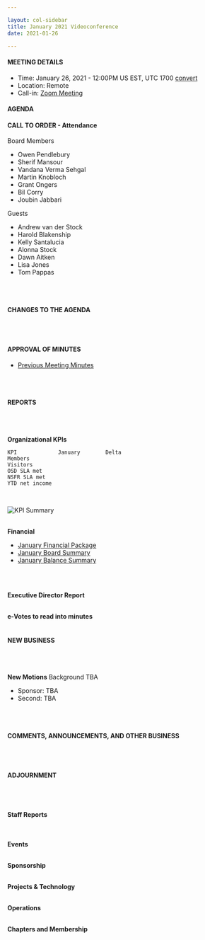 ```yaml
---

layout: col-sidebar
title: January 2021 Videoconference
date: 2021-01-26

---
```


#### MEETING DETAILS

- Time: January 26, 2021 - 12:00PM US EST, UTC 1700 [convert](https://www.timeanddate.com/worldclock/meetingdetails.html?year=2020&month=11&day=24&hour=17&min=0&sec=0&p1=16&p2=919&p3=78&p4=136&p5=137&p6=176&p7=179)
- Location: Remote
- Call-in: [Zoom Meeting](https://zoom.us/j/675935446)

#### AGENDA

#### CALL TO ORDER - Attendance

Board Members
- Owen Pendlebury
- Sherif Mansour
- Vandana Verma Sehgal
- Martin Knobloch
- Grant Ongers
- Bil Corry
- Joubin Jabbari

Guests
- Andrew van der Stock
- Harold Blakenship
- Kelly Santalucia
- Alonna Stock
- Dawn Aitken
- Lisa Jones
- Tom Pappas
<br>
<br>

#### CHANGES TO THE AGENDA
<br>
<br>

#### APPROVAL OF MINUTES

- [Previous Meeting Minutes](/www-board/minutes/202012)
<br>
<br>

#### REPORTS
<br>
<br>

**Organizational KPIs**

```
KPI	            January        Delta
Members         
Visitors        
OSD SLA met     
NSFR SLA met    
YTD net income  
```
<br>

![KPI Summary](/www-board/attachments/202011-board-kpi-summary.png)
<br>
<br>

**Financial**

- [January Financial Package](/www-board/attachments/YYYYMM-board-summary.pdf)
- [January Board Summary](/www-board/attachments/YYYYMM-board-summary.pdf)
- [January Balance Summary](/www-board/attachments/YYYYMM-balance-summary.pdf)
<br>
<br>

**Executive Director Report**
<br>
<br>

**e-Votes to read into minutes**
<br>
<br>

#### NEW BUSINESS
<br>
<br>

**New Motions**
Background TBA
<br>
- Sponsor: TBA
- Second: TBA
<br>
<br>

#### COMMENTS, ANNOUNCEMENTS, AND OTHER BUSINESS
<br>
<br>

#### ADJOURNMENT
<br>
<br>

#### Staff Reports
<br>

**Events**
<br>
<br>

**Sponsorship**
<br>
<br>

**Projects & Technology**
<br>
<br>

**Operations**
<br>
<br>

**Chapters and Membership**
<br>
<br>

